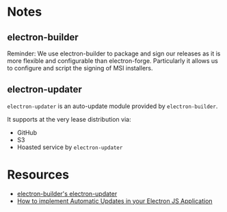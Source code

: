 # Notes

## electron-builder
Reminder: We use electron-builder to package and sign our releases as it is more flexible and configurable than electron-forge. Particularly it allows us to configure and script the signing of MSI installers.

## electron-updater
`electron-updater` is an auto-update module provided by `electron-builder`.

It supports at the very lease distribution via:
- GitHub
- S3
- Hoasted service by `electron-updater`

# Resources
- [ electron-builder's electron-updater](https://www.electron.build/auto-update.html)
- [ How to implement Automatic Updates in your Electron JS Application ](https://www.youtube.com/watch?v=oaza9tqCWXg)